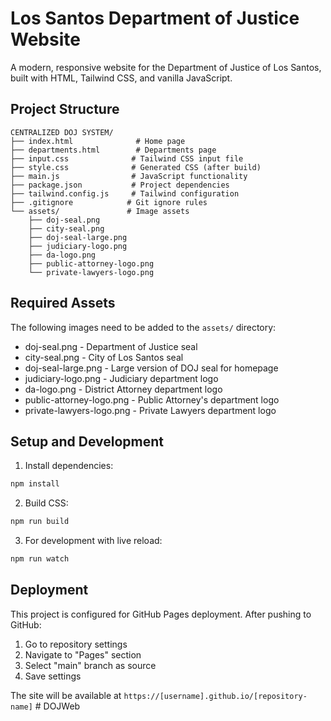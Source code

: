 # Los Santos Department of Justice Website

A modern, responsive website for the Department of Justice of Los Santos, built with HTML, Tailwind CSS, and vanilla JavaScript.

## Project Structure

```
CENTRALIZED DOJ SYSTEM/
├── index.html              # Home page
├── departments.html        # Departments page
├── input.css              # Tailwind CSS input file
├── style.css              # Generated CSS (after build)
├── main.js                # JavaScript functionality
├── package.json           # Project dependencies
├── tailwind.config.js     # Tailwind configuration
├── .gitignore            # Git ignore rules
└── assets/               # Image assets
    ├── doj-seal.png
    ├── city-seal.png
    ├── doj-seal-large.png
    ├── judiciary-logo.png
    ├── da-logo.png
    ├── public-attorney-logo.png
    └── private-lawyers-logo.png
```

## Required Assets

The following images need to be added to the `assets/` directory:
- doj-seal.png - Department of Justice seal
- city-seal.png - City of Los Santos seal
- doj-seal-large.png - Large version of DOJ seal for homepage
- judiciary-logo.png - Judiciary department logo
- da-logo.png - District Attorney department logo
- public-attorney-logo.png - Public Attorney's department logo
- private-lawyers-logo.png - Private Lawyers department logo

## Setup and Development

1. Install dependencies:
```bash
npm install
```

2. Build CSS:
```bash
npm run build
```

3. For development with live reload:
```bash
npm run watch
```

## Deployment

This project is configured for GitHub Pages deployment. After pushing to GitHub:

1. Go to repository settings
2. Navigate to "Pages" section
3. Select "main" branch as source
4. Save settings

The site will be available at `https://[username].github.io/[repository-name]` #   D O J W e b  
 